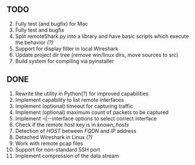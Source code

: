 ## TODO

2. Fully test (and bugfix) for Mac
5. Fully test and bugfix
8. Split remoteShark.py into a library and have basic scripts which execute the behavior _(?)_
9. Support for display filter in local Wireshark
11. Update project dir tree (remove win/linux dirs, move sources to src)
12. Build system for compiling via pyinstaller

## DONE

1. Rewrite the utility in Python(?) for improved capabilities
2. Implement capability to list remote interfaces
3. Implement (optional) timeout for capturing traffic
4. Implement (optional) maximum count of packets to be captured
5. Implement -i|--interface options to select correct interface
6. Check if the remote host key is in _known_hosts_  
7. Detection of *HOST* between *FQDN* and *IP* address
8. Detached Wireshark in Linux _(?)_
9. Work with remote pcap files
10. Support for non-standard SSH port
11. Implement compression of the data stream
